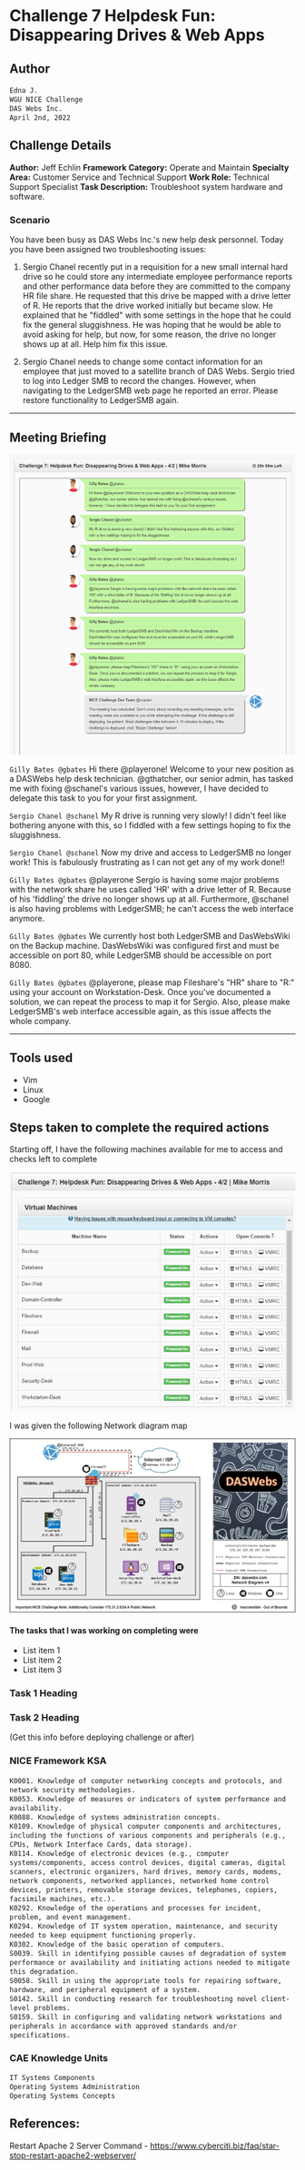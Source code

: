 # Challenge 7  Helpdesk Fun: Disappearing Drives & Web Apps

## Author
    Edna J.
    WGU NICE Challenge
    DAS Webs Inc.
    April 2nd, 2022

## Challenge Details
**Author:** Jeff Echlin
**Framework Category:** Operate and Maintain
**Specialty Area:** Customer Service and Technical Support
**Work Role:** Technical Support Specialist
**Task Description:** Troubleshoot system hardware and software.


### Scenario
You have been busy as DAS Webs Inc.'s new help desk personnel. Today you have been assigned two troubleshooting issues:

1. Sergio Chanel recently put in a requisition for a new small internal hard drive so he could store any intermediate employee performance reports and other performance data before they are committed to the company HR file share. He requested that this drive be mapped with a drive letter of R. He reports that the drive worked initially but became slow. He explained that he "fiddled" with some settings in the hope that he could fix the general sluggishness. He was hoping that he would be able to avoid asking for help, but now, for some reason, the drive no longer shows up at all. Help him fix this issue.

2. Sergio Chanel needs to change some contact information for an employee that just moved to a satellite branch of DAS Webs. Sergio tried to log into Ledger SMB to record the changes. However, when navigating to the LedgerSMB web page he reported an error. Please restore functionality to LedgerSMB again.


-----
## Meeting Briefing

![Meeting Info](./images/Meeting.PNG)


`Gilly Bates @gbates`
Hi there @playerone! Welcome to your new position as a DASWebs help desk technician. @gthatcher, our senior admin, has tasked me with fixing @schanel's various issues, however, I have decided to delegate this task to you for your first assignment.

`Sergio Chanel @schanel`
My R drive is running very slowly! I didn't feel like bothering anyone with this, so I fiddled with a few settings hoping to fix the sluggishness.

`Sergio Chanel @schanel`
Now my drive and access to LedgerSMB no longer work! This is fabulously frustrating as I can not get any of my work done!!

`Gilly Bates @gbates`
@playerone Sergio is having some major problems with the network share he uses called 'HR' with a drive letter of R. Because of his 'fiddling' the drive no longer shows up at all. Furthermore, @schanel is also having problems with LedgerSMB; he can't access the web interface anymore.

`Gilly Bates @gbates`
We currently host both LedgerSMB and DasWebsWiki on the Backup machine. DasWebsWiki was configured first and must be accessible on port 80, while LedgerSMB should be accessible on port 8080.

`Gilly Bates @gbates`
@playerone, please map Fileshare's "HR" share to "R:" using your account on Workstation-Desk. Once you've documented a solution, we can repeat the process to map it for Sergio. Also, please make LedgerSMB's web interface accessible again, as this issue affects the whole company.


---
## Tools used

 - Vim
 - Linux
 - Google


## Steps taken to complete the required actions

Starting off, I have the following machines available for me to access and checks left to complete

![VMsAvailable](./images/VMs-available.PNG)

I was given the following Network diagram map

![OM-map](./images/OM2-map.jpg)

#### The tasks that I was working on completing were
 - List item 1
 - List item 2
 - List item 3


### Task 1 Heading

### Task 2 Heading




(Get this info before deploying challenge or after)
### NICE Framework KSA
    K0001. Knowledge of computer networking concepts and protocols, and network security methodologies.
    K0053. Knowledge of measures or indicators of system performance and availability.
    K0088. Knowledge of systems administration concepts.
    K0109. Knowledge of physical computer components and architectures, including the functions of various components and peripherals (e.g., CPUs, Network Interface Cards, data storage).
    K0114. Knowledge of electronic devices (e.g., computer systems/components, access control devices, digital cameras, digital scanners, electronic organizers, hard drives, memory cards, modems, network components, networked appliances, networked home control devices, printers, removable storage devices, telephones, copiers, facsimile machines, etc.).
    K0292. Knowledge of the operations and processes for incident, problem, and event management.
    K0294. Knowledge of IT system operation, maintenance, and security needed to keep equipment functioning properly.
    K0302. Knowledge of the basic operation of computers.
    S0039. Skill in identifying possible causes of degradation of system performance or availability and initiating actions needed to mitigate this degradation.
    S0058. Skill in using the appropriate tools for repairing software, hardware, and peripheral equipment of a system.
    S0142. Skill in conducting research for troubleshooting novel client-level problems.
    S0159. Skill in configuring and validating network workstations and peripherals in accordance with approved standards and/or specifications.


### CAE Knowledge Units
    IT Systems Components
    Operating Systems Administration
    Operating Systems Concepts

## References:

Restart Apache 2 Server Command - https://www.cyberciti.biz/faq/star-stop-restart-apache2-webserver/